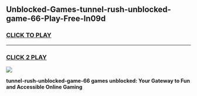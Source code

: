 
## Unblocked-Games-tunnel-rush-unblocked-game-66-Play-Free-ln09d
<h3>
<a href="https://premium76.site?title=tunnel-rush-unblocked-game-66&ref=21A">CLICK TO PLAY</a></h3>
<hr>

<h3>
<a href="https://premium76.site?title=tunnel-rush-unblocked-game-66&ref=21A">CLICK 2 PLAY</a>
  
</h3>

<a href="https://premium76.site?title=tunnel-rush-unblocked-game-66&ref=21A"><img src="https://clearcache.store/games.png"></a>


**tunnel-rush-unblocked-game-66 games unblocked: Your Gateway to Fun and Accessible Online Gaming**
